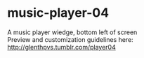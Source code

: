 # music-player-04
A music player wiedge, bottom left of screen\
Preview and customization guidelines here: http://glenthpvs.tumblr.com/player04
